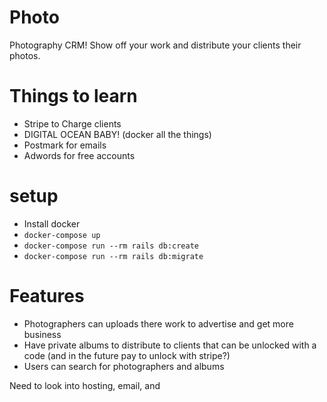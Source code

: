 # Photo
Photography CRM! Show off your work and distribute your clients their photos.

# Things to learn

- Stripe to Charge clients
- DIGITAL OCEAN BABY! (docker all the things)
- Postmark for emails
- Adwords for free accounts

# setup

- Install docker
- `docker-compose up`
- `docker-compose run --rm rails db:create`
- `docker-compose run --rm rails db:migrate`

# Features

- Photographers can uploads there work to advertise and get more business
- Have private albums to distribute to clients that can be unlocked with a code (and in the future pay to unlock with stripe?)
- Users can search for photographers and albums

Need to look into hosting, email, and
